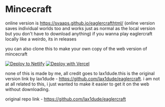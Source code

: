 # Mincecraft
online version is https://svaaps.github.io/eaglercrafthtml/
(online version saves individual worlds too and works just as normal as the local version but you don't have to download anything)
if you wanna play eaglercraft locally like a weirdo, its in releases

you can also clone this to make your own copy of the web version of mincecraft

[![Deploy to Netlify](https://www.netlify.com/img/deploy/button.svg)](https://app.netlify.com/start/deploy?repository=https://github.com/svaaps/eaglercrafthtml)
[![Deploy with Vercel](https://vercel.com/button)](https://vercel.com/new/clone?repository-url=https%3A%2F%2Fgithub.com%2Fsvaaps%2Feaglercrafthtml%2F)

none of this is made by me, all credit goes to lax1dude.this is the original version link by lax1dude - https://github.com/lax1dude/eaglercraft. i am not at all related to this, i just wanted to make it easier to get it on the web without downloading.

original repo link - https://github.com/lax1dude/eaglercraft
